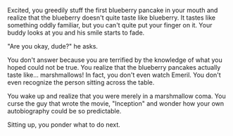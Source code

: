 Excited, you greedily stuff the first blueberry pancake in your mouth and realize that
the blueberry doesn't quite taste like blueberry. It tastes like something oddly
familiar, but you can't quite put your finger on it. Your buddy looks at you and his
smile starts to fade.

"Are you okay, dude?" he asks.

You don't answer because you are terrified by the knowledge of what you hoped could
not be true. You realize that the blueberry pancakes actually taste like...
marshmallows! In fact, you don't even watch Emeril. You don't even recognize the person 
sitting across the table.

You wake up and realize that you were merely in a marshmallow coma. You curse the guy
that wrote the movie, "Inception" and wonder how your own autobiography could be so
predictable.

Sitting up, you ponder what to do next.
